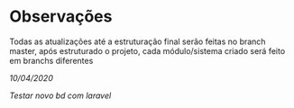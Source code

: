 # Observações

Todas as atualizações até a estruturação final serão feitas no branch master, após estruturado o projeto, cada módulo/sistema criado será feito em branchs diferentes

*10/04/2020*

*Testar novo bd com laravel*
